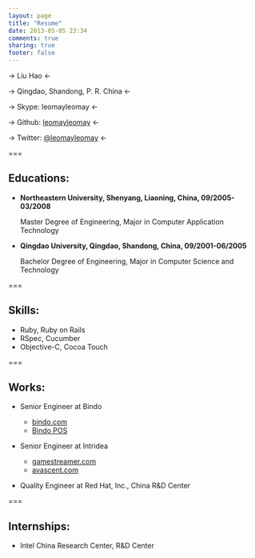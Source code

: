 ```yaml
---
layout: page
title: "Resume"
date: 2013-05-05 23:34
comments: true
sharing: true
footer: false
---
```


-> Liu Hao <-

-> Qingdao, Shandong, P. R. China <-

-> Skype: leomayleomay <-

-> Github: [leomayleomay](github.com/leomayleomay) <-

-> Twitter: [@leomayleomay](twitter.com/leomayleomay) <-

===

Educations:
---

* __Northeastern University, Shenyang, Liaoning, China, 09/2005-03/2008__

	Master Degree of Engineering, Major in Computer Application Technology

* __Qingdao University, Qingdao, Shandong, China, 09/2001-06/2005__

	Bachelor Degree of Engineering, Major in Computer Science and Technology	

===

Skills:
---

* Ruby, Ruby on Rails
* RSpec, Cucumber
* Objective-C, Cocoa Touch

===

Works:
---

* Senior Engineer at Bindo
	* [bindo.com](https://bindo.com)
	* [Bindo POS](https://itunes.apple.com/us/app/bindo-pos/id550740615?mt=8)

* Senior Engineer at Intridea
	* [gamestreamer.com](https://gamestreamer.com)
	* [avascent.com](https://avascent.com)

* Quality Engineer at Red Hat, Inc., China R&D Center

===

Internships:
---
* Intel China Research Center, R&D Center